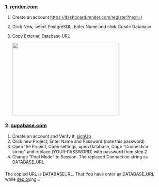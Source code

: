 ### 1. [render.com](https://dashboard.render.com)
   1. Create an account https://dashboard.render.com/register?next=/
   2. Click New, select PostgreSQL, Enter Name and click Create Database
   3. Copy External Database URL

      <img src="https://i.imgur.com/arOjTDr.jpeg" width="350" height="240">

### 2. [supabase.com](https://app.supabase.com/projects)
   1. Create an account and Verify it. [signUp](https://app.supabase.com/sign-up)
   2. Click new Project, Enter Name and Password (note this password)
   3. Open the Project, Open settings, open Database, Cope "Connection string" and replace [YOUR-PASSWORD] with password from step 2
   4. Change "Pool Mode" to Session. The replaced Connection string as DATABASE_URL

#####
 The copied URL is DATABASEURL. That You have enter as DATABASE_URL while [deploy](https://levanter-qr.vercel.app/koyeb)ing...
<!---
### 2. [railway.app](https://railway.app/dashboard)
1. Create an account https://railway.app/
2. Click New Project as PostgreSQL Project
3. Open Connect tab, Copy Postgres Connection URL
##### You can follow render or railway upto YOU
---!>